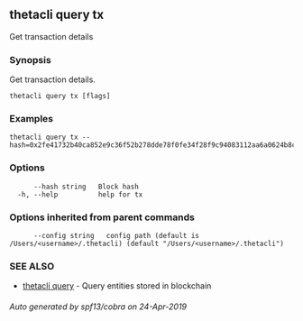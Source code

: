 ## thetacli query tx

Get transaction details

### Synopsis

Get transaction details.

```
thetacli query tx [flags]
```

### Examples

```
thetacli query tx --hash=0x2fe41732b40ca852e9c36f52b278dde78f0fe34f28f9c94083112aa6a0624b8c
```

### Options

```
      --hash string   Block hash
  -h, --help          help for tx
```

### Options inherited from parent commands

```
      --config string   config path (default is /Users/<username>/.thetacli) (default "/Users/<username>/.thetacli")
```

### SEE ALSO

* [thetacli query](thetacli_query.md)	 - Query entities stored in blockchain

###### Auto generated by spf13/cobra on 24-Apr-2019
